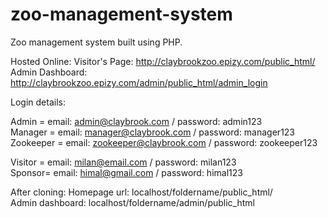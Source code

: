 # zoo-management-system

Zoo management system built using PHP.

Hosted Online:
Visitor's Page: http://claybrookzoo.epizy.com/public_html/ <br>
Admin Dashboard: http://claybrookzoo.epizy.com/admin/public_html/admin_login <br>
  
Login details:

Admin = email: admin@claybrook.com / password: admin123 <br>
Manager = email: manager@claybrook.com / password: manager123 <br>
Zookeeper = email: zookeeper@claybrook.com / password: zookeeper123 <br>

Visitor = email: milan@email.com / password: milan123 <br>
Sponsor= email: himal@gmail.com / password: himal123 <br>

After cloning:
Homepage url: localhost/foldername/public_html/ <br>
Admin dashboard: localhost/foldername/admin/public_html <br>
